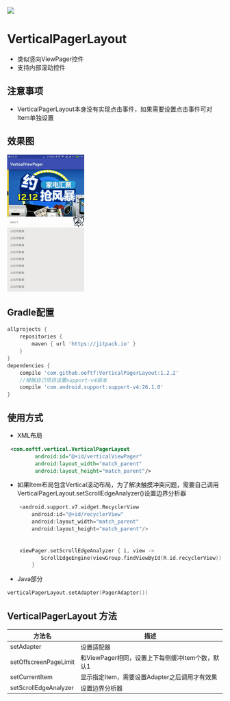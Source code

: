 [![](https://jitpack.io/v/ooftf/VerticalPagerLayout.svg)](https://jitpack.io/#ooftf/VerticalPagerLayout)
# VerticalPagerLayout
* 类似竖向ViewPager控件
* 支持内部滚动控件
## 注意事项
* VerticalPagerLayout本身没有实现点击事件，如果需要设置点击事件可对Item单独设置
## 效果图
![](https://github.com/ooftf/VerticalPagerLayout/raw/master/art/verticalPagerLayout.gif)
## Gradle配置
```groovy
allprojects {
    repositories {
        maven { url 'https://jitpack.io' }
    }
}
dependencies {
    compile 'com.github.ooftf:VerticalPagerLayout:1.2.2'
    //根据自己项目设置support-v4版本
    compile 'com.android.support:support-v4:26.1.0'
}
```
## 使用方式
* XML布局
```xml
 <com.ooftf.vertical.VerticalPagerLayout
         android:id="@+id/verticalViewPager"
         android:layout_width="match_parent"
         android:layout_height="match_parent"/>
```
* 如果Item布局包含Vertical滚动布局，为了解决触摸冲突问题，需要自己调用VerticalPagerLayout.setScrollEdgeAnalyzer()设置边界分析器
```kotlin
    <android.support.v7.widget.RecyclerView
        android:id="@+id/recyclerView"
        android:layout_width="match_parent"
        android:layout_height="match_parent"/>


    viewPager.setScrollEdgeAnalyzer { i, view ->
           ScrollEdgeEngine(viewGroup.findViewById(R.id.recyclerView))
        }

```
* Java部分
```kotlin
verticalPagerLayout.setAdapter(PagerAdapter())
```
## VerticalPagerLayout 方法
|方法名|描述|
|---|---|
|setAdapter|设置适配器|
|setOffscreenPageLimit|和ViewPager相同，设置上下每侧缓冲Item个数，默认1|
|setCurrentItem|显示指定Item，需要设置Adapter之后调用才有效果|
|setScrollEdgeAnalyzer|设置边界分析器|

